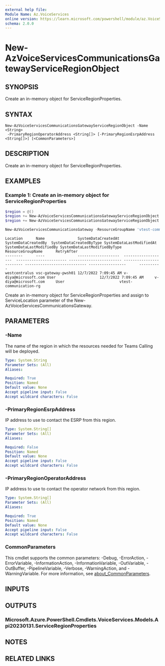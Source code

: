 ```yaml
---
external help file:
Module Name: Az.VoiceServices
online version: https://learn.microsoft.com/powershell/module/az.VoiceServices/new-AzVoiceServicesCommunicationsGatewayServiceRegionObject
schema: 2.0.0
---
```


# New-AzVoiceServicesCommunicationsGatewayServiceRegionObject

## SYNOPSIS
Create an in-memory object for ServiceRegionProperties.

## SYNTAX

```
New-AzVoiceServicesCommunicationsGatewayServiceRegionObject -Name <String>
 -PrimaryRegionOperatorAddress <String[]> [-PrimaryRegionEsrpAddress <String[]>] [<CommonParameters>]
```

## DESCRIPTION
Create an in-memory object for ServiceRegionProperties.

## EXAMPLES

### Example 1: Create an in-memory object for ServiceRegionProperties
```powershell
$region = @()
$region += New-AzVoiceServicesCommunicationsGatewayServiceRegionObject -Name useast -PrimaryRegionOperatorAddress '198.51.100.1'
$region += New-AzVoiceServicesCommunicationsGatewayServiceRegionObject -Name useast2 -PrimaryRegionOperatorAddress '198.51.100.2'

New-AzVoiceServicesCommunicationsGateway -ResourceGroupName 'vtest-communication-rg' -Name vsc-gateway-pwsh01 -Location 'westcentralus' -Codec 'PCMA' -E911Type 'Standard' -Platform 'OperatorConnect' -ServiceLocation $region
```

```output
Location      Name               SystemDataCreatedAt  SystemDataCreatedBy  SystemDataCreatedByType SystemDataLastModifiedAt SystemDataLastModifiedBy SystemDataLastModifiedByType ResourceGroupName      RetryAfter
--------      ----               -------------------  -------------------  ----------------------- ------------------------ ------------------------ ---------------------------- -----------------      ----------
westcentralus vsc-gateway-pwsh01 12/7/2022 7:09:45 AM v-diya@microsoft.com User                    12/7/2022 7:09:45 AM     v-diya@microsoft.com     User                         vtest-communication-rg 
```

Create an in-memory object for ServiceRegionProperties and assign to ServiceLocation parameter of the New-AzVoiceServicesCommunicationsGateway.

## PARAMETERS

### -Name
The name of the region in which the resources needed for Teams Calling will be deployed.

```yaml
Type: System.String
Parameter Sets: (All)
Aliases:

Required: True
Position: Named
Default value: None
Accept pipeline input: False
Accept wildcard characters: False
```

### -PrimaryRegionEsrpAddress
IP address to use to contact the ESRP from this region.

```yaml
Type: System.String[]
Parameter Sets: (All)
Aliases:

Required: False
Position: Named
Default value: None
Accept pipeline input: False
Accept wildcard characters: False
```

### -PrimaryRegionOperatorAddress
IP address to use to contact the operator network from this region.

```yaml
Type: System.String[]
Parameter Sets: (All)
Aliases:

Required: True
Position: Named
Default value: None
Accept pipeline input: False
Accept wildcard characters: False
```

### CommonParameters
This cmdlet supports the common parameters: -Debug, -ErrorAction, -ErrorVariable, -InformationAction, -InformationVariable, -OutVariable, -OutBuffer, -PipelineVariable, -Verbose, -WarningAction, and -WarningVariable. For more information, see [about_CommonParameters](http://go.microsoft.com/fwlink/?LinkID=113216).

## INPUTS

## OUTPUTS

### Microsoft.Azure.PowerShell.Cmdlets.VoiceServices.Models.Api20230131.ServiceRegionProperties

## NOTES

## RELATED LINKS

